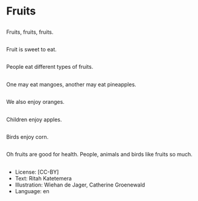 # Fruits

##
Fruits, fruits, fruits.

##
Fruit is sweet to eat.

##
People eat different
types of fruits.

##
One may eat mangoes, another may eat pineapples.

##
We also enjoy oranges.

##
Children enjoy apples.

##
Birds enjoy corn.

##
Oh fruits are good for
health.
People, animals and
birds like fruits so
much.

##
* License: [CC-BY]
* Text: Ritah Katetemera
* Illustration: Wiehan de Jager, Catherine Groenewald
* Language: en
